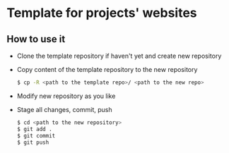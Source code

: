 # Template for projects' websites
## How to use it
* Clone the template repository if haven't yet and create new repository
* Copy content of the template repository to the new repository

  ```bash
  $ cp -R <path to the template repo>/ <path to the new repo>
  ```
  
* Modify new repository as you like
* Stage all changes, commit, push

  ```bash
  $ cd <path to the new repository>
  $ git add .
  $ git commit
  $ git push
  ```
